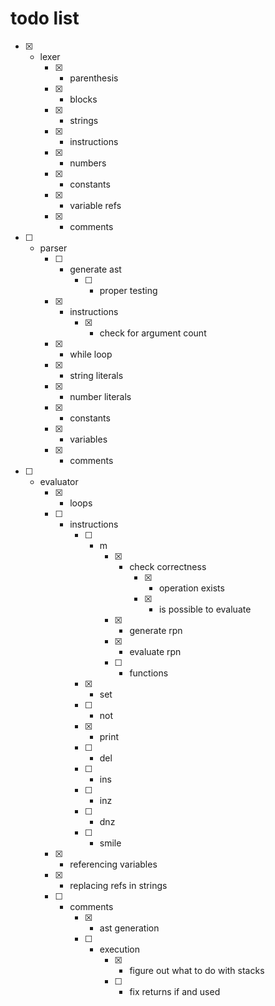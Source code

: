 # todo list

- [x] - lexer
	- [x] - parenthesis
	- [x] - blocks
	- [x] - strings
	- [x] - instructions
	- [x] - numbers
	- [x] - constants
	- [x] - variable refs
	- [x] - comments

- [ ] - parser
	- [ ] - generate ast
		- [ ] - proper testing
	- [x] - instructions
		- [x] - check for argument count
	- [x] - while loop
	- [x] - string literals
	- [x] - number literals
	- [x] - constants
	- [x] - variables
	- [x] - comments

- [ ] - evaluator
	- [x] - loops
	- [ ] - instructions
		- [ ] - m
			- [x] - check correctness
				- [x] - operation exists
				- [x] - is possible to evaluate
			- [x] - generate rpn
			- [x] - evaluate rpn
			- [ ] - functions

		- [x] - set
		- [ ] - not
		- [x] - print
		- [ ] - del
		- [ ] - ins
		- [ ] - inz
		- [ ] - dnz
		- [ ] - smile

	- [x] - referencing variables
	- [x] - replacing refs in strings
	- [ ] - comments
		- [x] - ast generation
		- [ ] - execution
			- [x] - figure out what to do with stacks
			- [ ] - fix returns if and used
